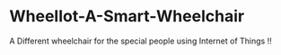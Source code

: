 # WheelIot-A-Smart-Wheelchair
A Different wheelchair for the special people using Internet of Things !!  
